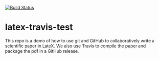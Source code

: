 [![Build Status](https://travis-ci.org/CRIStAL-Sigma/latex-travis-test.svg?branch=public-v0.2)](https://travis-ci.org/CRIStAL-Sigma/latex-travis-test)

# latex-travis-test

This repo is a demo of how to use git and GitHub to collaboratively write a scientific paper in LateX. We also use Travis to compile the paper and package the pdf in a GitHub release.  
